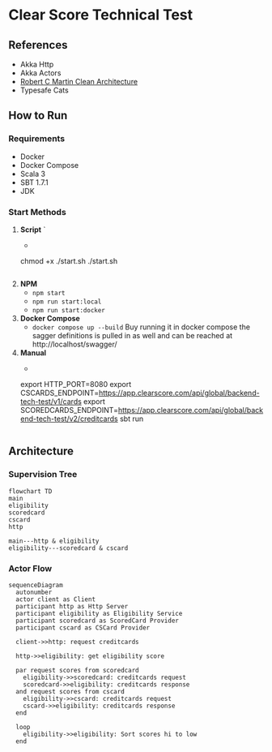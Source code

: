 # Clear Score Technical Test

## References

- Akka Http
- Akka Actors
- [Robert C Martin Clean Architecture](https://www.youtube.com/watch?v=Nsjsiz2A9mg&t=2415s)
- Typesafe Cats

## How to Run

### Requirements

- Docker
- Docker Compose
- Scala 3
- SBT 1.7.1
- JDK

### Start Methods

1. **Script** `
    - ```
   chmod +x ./start.sh
   ./start.sh
     ```
2. **NPM**
    - `npm start`
    - `npm run start:local`
    - `npm run start:docker`
3. **Docker Compose**
    - `docker compose up --build`
      Buy running it in docker compose the sagger definitions is pulled in as well and can be reached at http://localhost/swagger/
4. **Manual**
    - ```
   export HTTP_PORT=8080
   export CSCARDS_ENDPOINT=https://app.clearscore.com/api/global/backend-tech-test/v1/cards
   export SCOREDCARDS_ENDPOINT=https://app.clearscore.com/api/global/backend-tech-test/v2/creditcards
   sbt run
     ```

## Architecture

### Supervision Tree

```mermaid
flowchart TD
main
eligibility
scoredcard
cscard
http

main---http & eligibility
eligibility---scoredcard & cscard
```

### Actor Flow

```mermaid
sequenceDiagram
  autonumber
  actor client as Client
  participant http as Http Server
  participant eligibility as Eligibility Service
  participant scoredcard as ScoredCard Provider
  participant cscard as CSCard Provider

  client->>http: request creditcards
  
  http->>eligibility: get eligibility score

  par request scores from scoredcard
    eligibility->>scoredcard: creditcards request
    scoredcard->>eligibility: creditcards response
  and request scores from cscard
    eligibility->>cscard: creditcards request
    cscard->>eligibility: creditcards response
  end

  loop
    eligibility->>eligibility: Sort scores hi to low
  end
```
